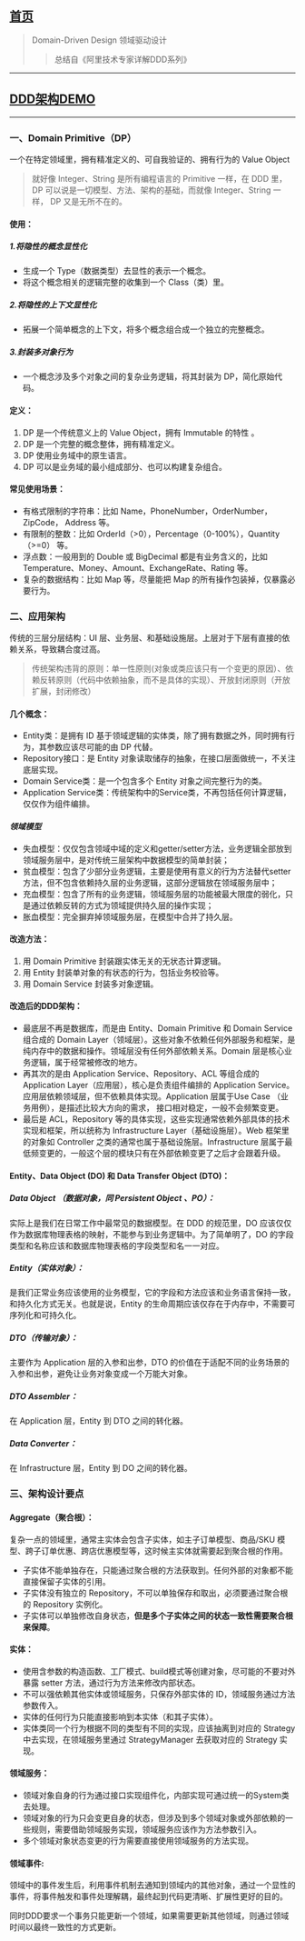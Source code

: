 ## [首页](/blog/)
> Domain-Driven Design 领域驱动设计
>> 总结自《阿里技术专家详解DDD系列》

***

## [DDD架构DEMO](https://github.com/kingkh1995/kkk-op) 

***

### 一、Domain Primitive（DP）
一个在特定领域里，拥有精准定义的、可自我验证的、拥有行为的 Value Object
> 就好像 Integer、String 是所有编程语言的 Primitive 一样，在 DDD 里， DP 可以说是一切模型、方法、架构的基础，而就像 Integer、String 一样， DP 又是无所不在的。

#### 使用：

##### 1.将隐性的概念显性化
  - 生成一个 Type（数据类型）去显性的表示一个概念。
  - 将这个概念相关的逻辑完整的收集到一个 Class（类）里。

##### 2.将隐性的上下文显性化
  - 拓展一个简单概念的上下文，将多个概念组合成一个独立的完整概念。

##### 3.封装多对象行为
  - 一个概念涉及多个对象之间的复杂业务逻辑，将其封装为 DP，简化原始代码。

#### 定义：
  1. DP 是一个传统意义上的 Value Object，拥有 Immutable 的特性 。
  2. DP 是一个完整的概念整体，拥有精准定义。
  3. DP 使用业务域中的原生语言。
  4. DP 可以是业务域的最小组成部分、也可以构建复杂组合。

#### 常见使用场景：
  - 有格式限制的字符串：比如 Name，PhoneNumber，OrderNumber，ZipCode， Address 等。
  - 有限制的整数：比如 OrderId（>0），Percentage（0-100%），Quantity（>=0） 等。
  - 浮点数：一般用到的 Double 或 BigDecimal 都是有业务含义的，比如 Temperature、Money、Amount、ExchangeRate、Rating 等。
  - 复杂的数据结构：比如 Map 等，尽量能把 Map 的所有操作包装掉，仅暴露必要行为。

### 二、应用架构
传统的三层分层结构：UI 层、业务层、和基础设施层。上层对于下层有直接的依 赖关系，导致耦合度过高。
> 传统架构违背的原则：单一性原则(对象或类应该只有一个变更的原因）、依赖反转原则（代码中依赖抽象，而不是具体的实现）、开放封闭原则（开放扩展，封闭修改）

#### 几个概念：
  - Entity类：是拥有 ID 基于领域逻辑的实体类，除了拥有数据之外，同时拥有行为，其参数应该尽可能的由 DP 代替。
  - Repository接口：是 Entity 对象读取储存的抽象，在接口层面做统一，不关注底层实现。
  - Domain Service类：是一个包含多个 Entity 对象之间完整行为的类。
  - Application Service类：传统架构中的Service类，不再包括任何计算逻辑，仅仅作为组件编排。

#### *领域模型*

- 失血模型：仅仅包含领域中域的定义和getter/setter方法，业务逻辑全部放到领域服务层中，是对传统三层架构中数据模型的简单封装；
- 贫血模型：包含了少部分业务逻辑，主要是使用有意义的行为方法替代setter方法，但不包含依赖持久层的业务逻辑，这部分逻辑放在领域服务层中；
- 充血模型：包含了所有的业务逻辑，领域服务层的功能被最大限度的弱化，只是通过依赖反转的方式为领域提供持久层的操作实现；
- 胀血模型：完全摒弃掉领域服务层，在模型中合并了持久层。

#### 改造方法：
  1. 用 Domain Primitive 封装跟实体无关的无状态计算逻辑。
  2. 用 Entity 封装单对象的有状态的行为，包括业务校验等。
  3. 用 Domain Service 封装多对象逻辑。

#### 改造后的DDD架构：
  - 最底层不再是数据库，而是由 Entity、Domain Primitive 和 Domain Service 组合成的 Domain Layer（领域层）。这些对象不依赖任何外部服务和框架，是纯内存中的数据和操作。领域层没有任何外部依赖关系。Domain 层是核心业务逻辑，属于经常被修改的地方。
  - 再其次的是由 Application Service、Repository、ACL 等组合成的 Application Layer（应用层），核心是负责组件编排的 Application Service。 应用层依赖领域层，但不依赖具体实现。Application 层属于Use Case （业务用例），是描述比较大方向的需求， 接口相对稳定，一般不会频繁变更。
  - 最后是 ACL，Repository 等的具体实现，这些实现通常依赖外部具体的技术实现和框架，所以统称为 Infrastructure Layer（基础设施层）。Web 框架里的对象如 Controller 之类的通常也属于基础设施层。Infrastructure 层属于最低频变更的，一般这个层的模块只有在外部依赖变更了之后才会跟着升级。

#### Entity、Data Object (DO) 和 Data Transfer Object (DTO)：

##### Data Object （数据对象，同 Persistent Object 、PO）：
实际上是我们在日常工作中最常见的数据模型。在 DDD 的规范里，DO 应该仅仅作为数据库物理表格的映射，不能参与到业务逻辑中。为了简单明了，DO 的字段类型和名称应该和数据库物理表格的字段类型和名一一对应。

##### Entity（实体对象）：
是我们正常业务应该使用的业务模型，它的字段和方法应该和业务语言保持一致，和持久化方式无关。也就是说，Entity 的生命周期应该仅存在于内存中，不需要可序列化和可持久化。

##### DTO（传输对象）：
主要作为 Application 层的入参和出参，DTO 的价值在于适配不同的业务场景的入参和出参，避免让业务对象变成一个万能大对象。

##### DTO Assembler：
在 Application 层，Entity 到 DTO 之间的转化器。

##### Data Converter：
在 Infrastructure 层，Entity 到 DO  之间的转化器。

### 三、架构设计要点

#### Aggregate（聚合根）：
复杂一点的领域里，通常主实体会包含子实体，如主子订单模型、商品/SKU 模型、跨子订单优惠、跨店优惠模型等，这时候主实体就需要起到聚合根的作用。
- 子实体不能单独存在，只能通过聚合根的方法获取到。任何外部的对象都不能直接保留子实体的引用。
- 子实体没有独立的 Repository，不可以单独保存和取出，必须要通过聚合根的 Repository 实例化。
- 子实体可以单独修改自身状态，**但是多个子实体之间的状态一致性需要聚合根来保障**。

#### 实体：
- 使用含参数的构造函数、工厂模式、build模式等创建对象，尽可能的不要对外暴露 setter 方法，通过行为方法来修改内部状态。
- 不可以强依赖其他实体或领域服务，只保存外部实体的 ID，领域服务通过方法参数传入。
- 实体的任何行为只能直接影响到本实体（和其子实体）。
- 实体类同一个行为根据不同的类型有不同的实现，应该抽离到对应的 Strategy 中去实现，在领域服务里通过 StrategyManager 去获取对应的 Strategy 实现。

#### 领域服务：
- 领域对象自身的行为通过接口实现组件化，内部实现可通过统一的System类去处理。
- 领域对象的行为只会变更自身的状态，但涉及到多个领域对象或外部依赖的一些规则，需要借助领域服务实现，领域服务应该作为方法参数引入。
- 多个领域对象状态变更的行为需要直接使用领域服务的方法实现。

#### 领域事件:
领域中的事件发生后，利用事件机制去通知到领域内的其他对象，通过一个显性的事件，将事件触发和事件处理解耦，最终起到代码更清晰、扩展性更好的目的。

同时DDD要求一个事务只能更新一个领域，如果需要更新其他领域，则通过领域时间以最终一致性的方式更新。
